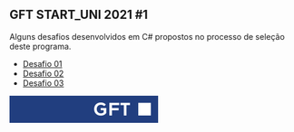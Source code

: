 
 ## GFT START_UNI 2021 #1
 Alguns desafios desenvolvidos em C# propostos no processo de seleção deste programa. 
 
* [Desafio 01](https://github.com/Josewesley2020/GFT-desafios/blob/main/Desafio01/Program.cs)
* [Desafio 02](https://github.com/Josewesley2020/GFT-desafios/blob/main/Desafio02/Program.cs)
*  [Desafio 03](https://github.com/Josewesley2020/GFT-desafios/blob/main/Desafio03/Program.cs)
 
 ![](https://raw.githubusercontent.com/Josewesley2020/GFT-desafios/3290eb4cdfa1f23005884a541dbcaee490daf895/imgs/GFT-Logo-Website.svg)
